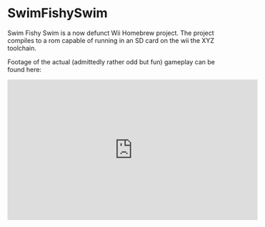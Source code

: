 SwimFishySwim
=============

Swim Fishy Swim is a now defunct Wii Homebrew project. The project compiles to a rom capable of running in an SD card on the wii the XYZ toolchain.

Footage of the actual (admittedly rather odd but fun) gameplay can be found here:
<iframe width="560" height="315" src="https://www.youtube.com/embed/giIlyl0D9iA" title="YouTube video player" frameborder="0" allow="accelerometer; autoplay; clipboard-write; encrypted-media; gyroscope; picture-in-picture" allowfullscreen></iframe>
